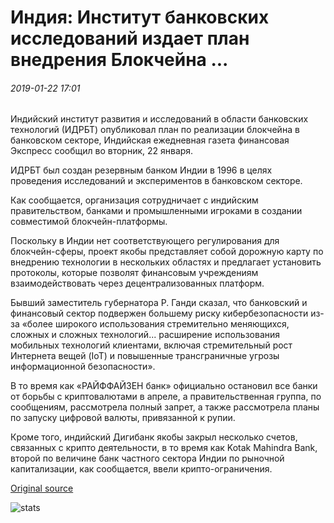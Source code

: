 # Индия: Институт банковских исследований издает план внедрения Блокчейна ...

###### 2019-01-22 17:01

Индийский институт развития и исследований в области банковских технологий (ИДРБТ) опубликовал план по реализации блокчейна в банковском секторе, Индийская ежедневная газета финансовая Экспресс сообщил во вторник, 22 января.

ИДРБТ был создан резервным банком Индии в 1996 в целях проведения исследований и экспериментов в банковском секторе.

Как сообщается, организация сотрудничает с индийским правительством, банками и промышленными игроками в создании совместимой блокчейн-платформы.

Поскольку в Индии нет соответствующего регулирования для блокчейн-сферы, проект якобы представляет собой дорожную карту по внедрению технологии в нескольких областях и предлагает установить протоколы, которые позволят финансовым учреждениям взаимодействовать через децентрализованных платформ.

Бывший заместитель губернатора Р. Ганди сказал, что банковский и финансовый сектор подвержен большему риску кибербезопасности из-за «более широкого использования стремительно меняющихся, сложных и сложных технологий... расширение использования мобильных технологий клиентами, включая стремительный рост Интернета вещей (IoT) и повышенные трансграничные угрозы информационной безопасности».

В то время как «РАЙФФАЙЗЕН банк» официально остановил все банки от борьбы с криптовалютами в апреле, а правительственная группа, по сообщениям, рассмотрела полный запрет, а также рассмотрела планы по запуску цифровой валюты, привязанной к рупии.

Кроме того, индийский Дигибанк якобы закрыл несколько счетов, связанных с крипто деятельности, в то время как Kotak Mahindra Bank, второй по величине банк частного сектора Индии по рыночной капитализации, как сообщается, ввели крипто-ограничения.

[Original source](https://cointelegraph.com/news/india-banking-research-institute-issues-blueprint-on-blockchain-implementation)

![stats](https://c.statcounter.com/11760860/0/a89fa40b/1/ "stats")
